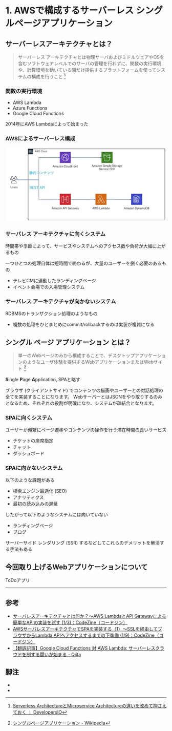 # 1. AWSで構成するサーバーレス シングルページアプリケーション

## サーバーレスアーキテクチャとは？

> サーバーレス アーキテクチャとは物理サーバおよびミドルウェアやOSを含むソフトウェアレベルでのサーバの管理を行わずに、関数の実行環境や、計算環境を動いている間だけ提供するプラットフォームを使ってシステムの構成を行うこと [^1]

### 関数の実行環境

- AWS Lambda
- Azure Functions
- Google Cloud Functions

2014年にAWS Lambdaによって始まった

### AWSによるサーバーレス構成

![Serverless構成](000-serverless.jpg)

### サーバレス アーキテクチャに向くシステム

時間帯や季節によって、サービスやシステムへのアクセス数や負荷が大幅に上がるもの

一つひとつの処理自体は短時間で終わるが、大量のユーザーを捌く必要のあるもの

- テレビCMに連動したランディングページ
- イベント会場での入場管理システム


### サーバレス アーキテクチャが向かないシステム

RDBMSのトランザクション処理のようなもの

- 複数の処理をひとまとめにcommit/rollbackするのは実装が複雑になる


## シングル ページ アプリケーション とは？

> 単一のWebページのみから構成することで、デスクトップアプリケーションのようなユーザ体験を提供するWebアプリケーションまたはWebサイト [^2]

**S**ingle **P**age **A**pplication, SPAと略す

ブラウザ (クライアントサイド) でコンテンツの描画やユーザーとの対話処理の全てを実装することになります。
WebサーバーとはJSONをやり取りするのみとなるため、それぞれの役割が明確になり、システムが疎結合となります。


### SPAに向くシステム

ユーザーが頻繁にページ遷移やコンテンツの操作を行う滞在時間の長いサービス

- チケットの座席指定
- チャット
- ダッシュボード

### SPAに向かないシステム

以下のような課題がある

- 検索エンジン最適化 (SEO)
- アナリティクス
- 最初の読み込みの遅延

したがって以下のようなシステムには向いていない

- ランディングページ
- ブログ

サーバーサイド レンダリング (SSR) するなどしてこれらのデメリットを解消する手法もある


## 今回取り上げるWebアプリケーションについて

ToDoアプリ

---

## 参考

- [サーバレスアーキテクチャとは何か？～AWS LambdaとAPI Gatewayによる簡単なAPIの実装を試す (1/3)：CodeZine（コードジン）](https://codezine.jp/article/detail/10332)
- [AWSサーバレスアーキテクチャでSPAを実装する（1）～SSLを経由してブラウザからLambda APIへアクセスするまでの下準備 (1/9)：CodeZine（コードジン）](https://codezine.jp/article/detail/10365)
- [【翻訳記事】Google Cloud Functions 対 AWS Lambda: サーバーレスクラウドを制する闘いが始まる - Qiita](https://qiita.com/bump_of_kiharu/items/355a73412445c5ff59a0)



## 脚注

- [^1]: [Serverless ArchitectureとMicroservice Architectureの違いを改めて押さえておく ｜ DevelopersIO](https://dev.classmethod.jp/etc/difference-of-serverless-and-msa/)
- [^2]: [シングルページアプリケーション - Wikipedia](https://ja.wikipedia.org/wiki/%E3%82%B7%E3%83%B3%E3%82%B0%E3%83%AB%E3%83%9A%E3%83%BC%E3%82%B8%E3%82%A2%E3%83%97%E3%83%AA%E3%82%B1%E3%83%BC%E3%82%B7%E3%83%A7%E3%83%B3)
